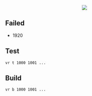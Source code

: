<p align=center>
  <a href="https://solved.ac/gnlowing">
    <img src="http://mazassumnida.wtf/api/v2/generate_badge?boj=gnlowing"/>
  </a>
</p>

## Failed
- 1920

## Test
  ```
  vr t 1000 1001 ...
  ```
## Build
  ```
  vr b 1000 1001 ...
  ```
